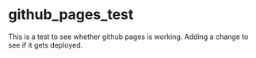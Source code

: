 # github_pages_test
This is a test to see whether github pages is working. 
Adding a change to see if it gets deployed. 

